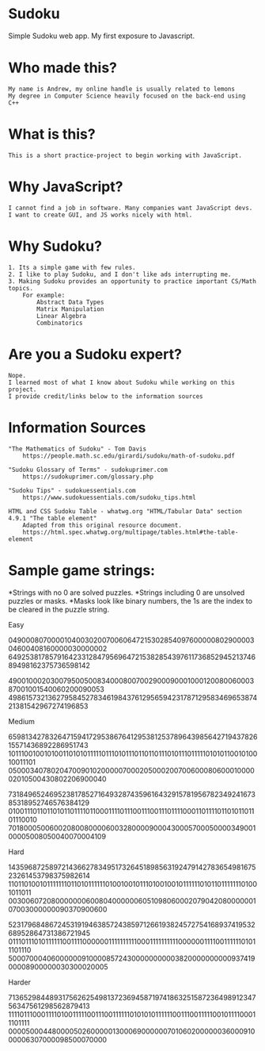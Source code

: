 # Sudoku
Simple Sudoku web app. My first exposure to Javascript.

# Who made this?
    My name is Andrew, my online handle is usually related to lemons 
    My degree in Computer Science heavily focused on the back-end using C++

# What is this?
    This is a short practice-project to begin working with JavaScript.

# Why JavaScript?
    I cannot find a job in software. Many companies want JavaScript devs.
    I want to create GUI, and JS works nicely with html.

# Why Sudoku?
    1. Its a simple game with few rules. 
    2. I like to play Sudoku, and I don't like ads interrupting me.
    3. Making Sudoku provides an opportunity to practice important CS/Math topics.
        For example:
            Abstract Data Types
            Matrix Manipulation 
            Linear Algebra
            Combinatorics


# Are you a Sudoku expert?
    Nope. 
    I learned most of what I know about Sudoku while working on this project.
    I provide credit/links below to the information sources

# Information Sources
    "The Mathematics of Sudoku" - Tom Davis
        https://people.math.sc.edu/girardi/sudoku/math-of-sudoku.pdf

    "Sudoku Glossary of Terms" - sudokuprimer.com
        https://sudokuprimer.com/glossary.php

    "Sudoku Tips" - sudokuessentials.com
        https://www.sudokuessentials.com/sudoku_tips.html

    HTML and CSS Sudoku Table - whatwg.org "HTML/Tabular Data" section 4.9.1 "The table element"
        Adapted from this original resource document.
        https://html.spec.whatwg.org/multipage/tables.html#the-table-element


# Sample game strings:

*Strings with no 0 are solved puzzles. 
*Strings including 0 are unsolved puzzles or masks.
*Masks look like binary numbers, the 1s are the index to be cleared in the puzzle string.

Easy

049000807000010400302007006064721530285409760000080290000304600408160000030000002
649253817857916423312847956964721538285439761173685294521374689498162375736598142

490010002030079500500834000800700290009000100012008006000387001001540060200090053
498615732136279584527834619843761295659423178712958346965387421381542967274196853


Medium

659813427832647159417295386764129538125378964398564271943782615571436892286951743
101110010010100110101011111011101011101101101110101110111110101011001010010011101
050003407802047009010200000700020500020070060008060001000002010500430802206900040

731849652469523817852716493287435961643291578195678234924167385318952746576384129
010011101101101011011110110001111011100111001110111100011011110110101101101110010
701800050060020800800006003280000900043000570005000034900100005008050040070004109


Hard

143596872589721436627834951732645189856319247914278365498167523261453798375982614
110110100101111111011010111111010010010111010010010111111010110111111101001011011
003006072080000000600804000000605109806000207904208000000107003000000090370900600

523179684867245319194638572438597126619382457275416893741953268952864731386721945
011101110101111110011110000001111111111000111111111100000011110011111101011101110
500070004060000009100008572430000000000382000000000093741900008900000030300020005

Harder

713652984489317562625498137236945871974186325158723649891234756347561298562879413
111101110001111010011111001110011111101010101111110011100111110010111100011101111
000050004480000502600000130006900000070106020000003600091000006307000098500070000